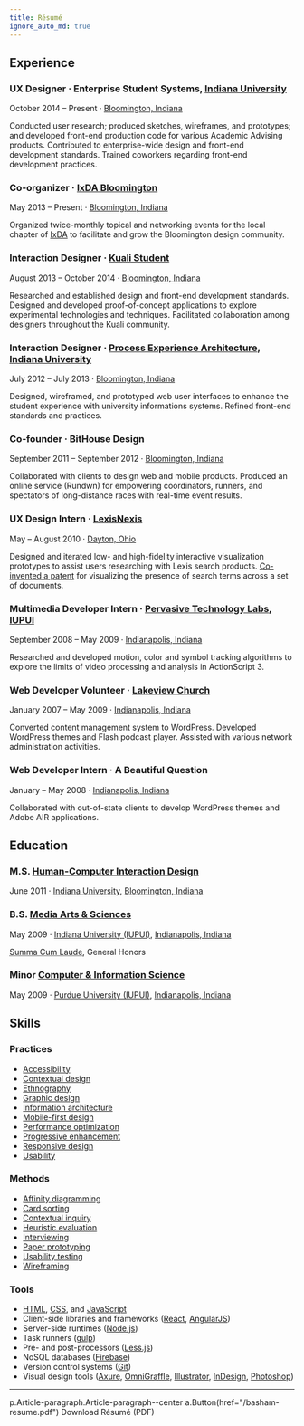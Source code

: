 ```yaml
---
title: Résumé
ignore_auto_md: true
---
```


<div class="Article-row">

<div class="Article-column">

<md>

## Experience

### UX Designer &middot; Enterprise Student Systems, [Indiana University](http://iu.edu)

<time datetime="2014-10">October 2014</time> &ndash; Present
&middot;
[Bloomington, Indiana](http://en.wikipedia.org/wiki/Bloomington,_Indiana)

Conducted user research; produced sketches, wireframes, and prototypes; and developed front-end production code for various Academic Advising products.
Contributed to enterprise-wide design and front-end development standards.
Trained coworkers regarding front-end development practices.

### Co-organizer &middot; [IxDA Bloomington]({{site.ixda_bloomington}})

<time datetime="2013-05">May 2013</time> &ndash; Present
&middot;
[Bloomington, Indiana](http://en.wikipedia.org/wiki/Bloomington,_Indiana)

Organized twice-monthly topical and networking events for the local chapter of
[IxDA](http://ixda.org 'Interaction Design Association') to facilitate
and grow the Bloomington design community.

### Interaction Designer &middot; [Kuali Student](http://www.kuali.org/ks)

<time datetime="2013-08">August 2013</time> &ndash; <time datetime="2014-10">October 2014</time>
&middot;
[Bloomington, Indiana](http://en.wikipedia.org/wiki/Bloomington,_Indiana)

Researched and established design and front-end development standards.
Designed and developed proof-of-concept applications to explore experimental technologies and techniques.
Facilitated collaboration among designers throughout the Kuali community.

### Interaction Designer &middot; [Process Experience Architecture](http://pxa.iu.edu), [Indiana University](http://iu.edu)

<time datetime="2012-07">July 2012</time> &ndash; <time datetime="2013-07">July 2013</time>
&middot;
[Bloomington, Indiana](http://en.wikipedia.org/wiki/Bloomington,_Indiana)

Designed, wireframed, and prototyped web user interfaces to enhance the student
experience with university informations systems.
Refined front-end standards and practices.

### Co-founder &middot; BitHouse Design

<time datetime="2011-09">September 2011</time> &ndash; <time datetime="2012-09">September 2012</time>
&middot;
[Bloomington, Indiana](http://en.wikipedia.org/wiki/Bloomington,_Indiana)

Collaborated with clients to design web and mobile products.
Produced an online service (Rundwn) for empowering coordinators,
runners, and spectators of long-distance races with real-time event results.

### UX Design Intern &middot; [LexisNexis](http://www.lexisnexis.com)

<time datetime="2010-05">May</time> &ndash; <time datetime="2010-08">August 2010</time>
&middot;
[Dayton, Ohio](http://en.wikipedia.org/wiki/Dayton,_Ohio)

Designed and iterated low- and high-fidelity interactive visualization prototypes
to assist users researching with Lexis search products. [Co-invented a patent](https://www.google.com/patents/US8874569) for visualizing the presence of search terms across a set of documents.

### Multimedia Developer Intern &middot; [Pervasive Technology Labs](http://vis.iu.edu), [IUPUI](http://www.iupui.edu 'Indiana University-Purdue University Indianapolis')

<time datetime="2008-09">September 2008</time> &ndash; <time datetime="2009-05">May 2009</time>
&middot;
[Indianapolis, Indiana](http://en.wikipedia.org/wiki/Indianapolis)

Researched and developed motion, color and symbol tracking algorithms to explore
the limits of video processing and analysis in ActionScript 3.

### Web Developer Volunteer &middot; [Lakeview Church](http://www.lakeviewchurch.org)

<time datetime="2007-01">January 2007</time> &ndash; <time datetime="2009-05">May 2009</time>
&middot;
[Indianapolis, Indiana](http://en.wikipedia.org/wiki/Indianapolis)

Converted content management system to WordPress.
Developed WordPress themes and Flash podcast player.
Assisted with various network administration activities.

### Web Developer Intern &middot; A Beautiful Question

<time datetime="2008-01">January</time> &ndash; <time datetime="2008-05">May 2008</time>
&middot;
[Indianapolis, Indiana](http://en.wikipedia.org/wiki/Indianapolis)

Collaborated with out-of-state clients to develop WordPress themes and Adobe AIR
applications.

## Education

### M.S. [Human-Computer Interaction Design](http://hcid.informatics.indiana.edu)

<time datetime="2011-06">June 2011</time>
&middot;
[Indiana University](http://iu.edu),
[Bloomington, Indiana](http://en.wikipedia.org/wiki/Bloomington,_Indiana)

### B.S. [Media Arts & Sciences](http://soic.iupui.edu/undergraduate/degrees/media-arts/)

<time datetime="2009-05">May 2009</time>
&middot;
[Indiana University (IUPUI)](http://iupui.edu),
[Indianapolis, Indiana](http://en.wikipedia.org/wiki/Indianapolis)

<abbr title="With Highest Honors">Summa Cum Laude</abbr>,
General Honors

### Minor [Computer & Information Science](http://cs.iupui.edu)

<time datetime="2009-05">May 2009</time>
&middot;
[Purdue University (IUPUI)](http://iupui.edu),
[Indianapolis, Indiana](http://en.wikipedia.org/wiki/Indianapolis)

</md>

</div>

<div class="Article-column Article-column--half">

<md>

## Skills

### Practices

- [Accessibility](http://en.wikipedia.org/wiki/Web_accessibility)
- [Contextual design](http://en.wikipedia.org/wiki/Contextual_design)
- [Ethnography](http://en.wikipedia.org/wiki/Ethnography)
- [Graphic design](http://en.wikipedia.org/wiki/Graphic_design)
- [Information architecture](http://en.wikipedia.org/wiki/Information_architecture)
- [Mobile-first design](http://www.lukew.com/ff/entry.asp?933)
- [Performance optimization](http://en.wikipedia.org/wiki/Web_performance_optimization)
- [Progressive enhancement](http://en.wikipedia.org/wiki/Progressive_enhancement)
- [Responsive design](http://en.wikipedia.org/wiki/Responsive_web_design)
- [Usability](http://en.wikipedia.org/wiki/Usability)

### Methods

- [Affinity diagramming](http://en.wikipedia.org/wiki/Affinity_diagram)
- [Card sorting](http://en.wikipedia.org/wiki/Card_sorting)
- [Contextual inquiry](http://en.wikipedia.org/wiki/Contextual_inquiry)
- [Heuristic evaluation](http://en.wikipedia.org/wiki/Heuristic_evaluation)
- [Interviewing](http://en.wikipedia.org/wiki/Interview)
- [Paper prototyping](http://en.wikipedia.org/wiki/Paper_prototyping)
- [Usability testing](http://en.wikipedia.org/wiki/Usability_testing)
- [Wireframing](http://en.wikipedia.org/wiki/Website_wireframe)

### Tools

- [HTML](http://en.wikipedia.org/wiki/HTML), [CSS](http://en.wikipedia.org/wiki/Cascading_Style_Sheets), and [JavaScript](http://en.wikipedia.org/wiki/JavaScript)
- Client-side libraries and frameworks ([React](https://facebook.github.io/react/), [AngularJS](https://angularjs.org/))
- Server-side runtimes ([Node.js](http://nodejs.org/))
- Task runners ([gulp](http://gulpjs.com/))
- Pre- and post-processors ([Less.js](http://lesscss.org/))
- NoSQL databases ([Firebase](http://firebase.com/))
- Version control systems ([Git](http://git-scm.com/))
- Visual design tools ([Axure](http://www.axure.com/), [OmniGraffle](http://www.omnigroup.com/omniGraffle/), [Illustrator](http://www.adobe.com/products/illustrator.html), [InDesign](http://www.adobe.com/products/indesign.html), [Photoshop](http://www.adobe.com/products/photoshop.html))

***

</md>

<jade>
p.Article-paragraph.Article-paragraph--center
  a.Button(href="/basham-resume.pdf") Download Résumé (PDF)
</jade>

</div>

</div>

